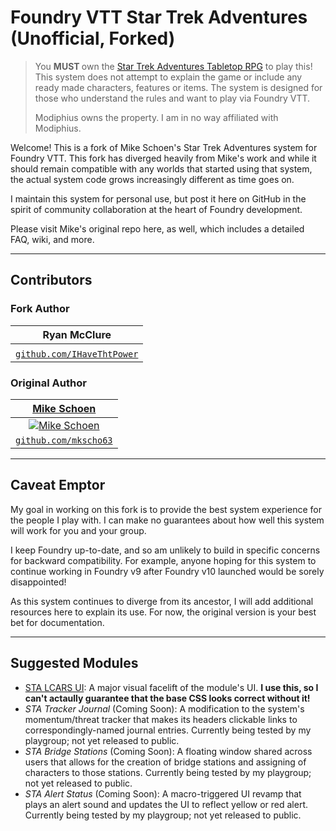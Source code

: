 # Foundry VTT Star Trek Adventures (Unofficial, Forked)

> You <b> MUST </b> own the <a href="https://www.modiphius.net/collections/star-trek-adventures/products/star-trek-adventures-core-rulebook-pdf">Star Trek Adventures Tabletop RPG</a> to play this! This system does not attempt to explain the game or include any ready made characters, features or items. The system is designed for those who understand the rules and want to play via Foundry VTT.
> 
> Modiphius owns the property. I am in no way affiliated with Modiphius.

Welcome! This is a fork of Mike Schoen's Star Trek Adventures system for Foundry VTT. This fork has diverged heavily from Mike's work and while it should remain compatible with any worlds that started using that system, the actual system code grows increasingly different as time goes on.

I maintain this system for personal use, but post it here on GitHub in the spirit of community collaboration at the heart of Foundry development.

Please visit Mike's original repo here, as well, which includes a detailed FAQ, wiki, and more. 

---

## Contributors
### Fork Author
| **Ryan McClure** |
| :---:|
| |
| <a href="https://github.com/IHaveThatPower" target="_blank">`github.com/IHaveThtPower`</a> |

### Original Author
| <a href="https://www.mikeschoen.net" target="_blank">**Mike Schoen**</a> |
| :---: |
| [![Mike Schoen](https://avatars1.githubusercontent.com/u/9925376?s=50)](https://www.mikeschoen.net)    |
| <a href="https://github.com/mkscho63" target="_blank">`github.com/mkscho63`</a> |

---

## Caveat Emptor

My goal in working on this fork is to provide the best system experience for the people I play with. I can make no guarantees about how well this system will work for you and your group.

I keep Foundry up-to-date, and so am unlikely to build in specific concerns for backward compatibility. For example, anyone hoping for this system to continue working in Foundry v9 after Foundry v10 launched would be sorely disappointed!

As this system continues to diverge from its ancestor, I will add additional resources here to explain its use. For now, the original version is your best bet for documentation.

---

## Suggested Modules

* [STA LCARS UI](https://foundryvtt.com/packages/sta-lcars-ui): A major visual facelift of the module's UI. **I use this, so I can't actaully guarantee that the base CSS looks correct without it!**
* _STA Tracker Journal_ (Coming Soon): A modification to the system's momentum/threat tracker that makes its headers clickable links to correspondingly-named journal entries. Currently being tested by my playgroup; not yet released to public.
* _STA Bridge Stations_ (Coming Soon): A floating window shared across users that allows for the creation of bridge stations and assigning of characters to those stations. Currently being tested by my playgroup; not yet released to public.
* _STA Alert Status_ (Coming Soon): A macro-triggered UI revamp that plays an alert sound and updates the UI to reflect yellow or red alert. Currently being tested by my playgroup; not yet released to public.
